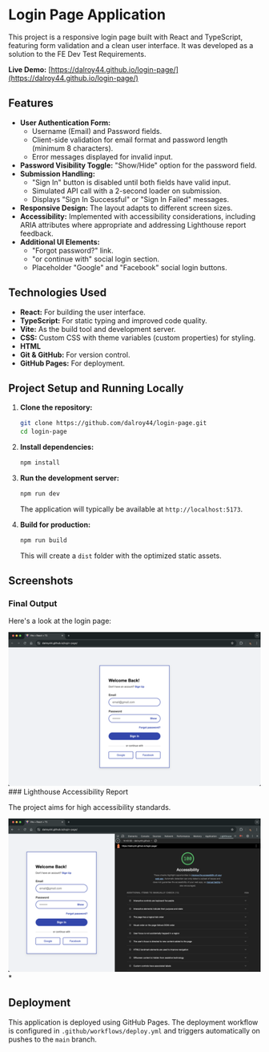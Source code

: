# Login Page Application

This project is a responsive login page built with React and TypeScript, featuring form validation and a clean user interface. It was developed as a solution to the FE Dev Test Requirements.

**Live Demo:** [https://dalroy44.github.io/login-page/](https://dalroy44.github.io/login-page/)

## Features

* **User Authentication Form:**
    * Username (Email) and Password fields.
    * Client-side validation for email format and password length (minimum 8 characters).
    * Error messages displayed for invalid input.
* **Password Visibility Toggle:** "Show/Hide" option for the password field.
* **Submission Handling:**
    * "Sign In" button is disabled until both fields have valid input.
    * Simulated API call with a 2-second loader on submission.
    * Displays "Sign In Successful" or "Sign In Failed" messages.
* **Responsive Design:** The layout adapts to different screen sizes.
* **Accessibility:** Implemented with accessibility considerations, including ARIA attributes where appropriate and addressing Lighthouse report feedback.
* **Additional UI Elements:**
    * "Forgot password?" link.
    * "or continue with" social login section.
    * Placeholder "Google" and "Facebook" social login buttons.

## Technologies Used

* **React:** For building the user interface.
* **TypeScript:** For static typing and improved code quality.
* **Vite:** As the build tool and development server.
* **CSS:** Custom CSS with theme variables (custom properties) for styling.
* **HTML**
* **Git & GitHub:** For version control.
* **GitHub Pages:** For deployment.

## Project Setup and Running Locally

1.  **Clone the repository:**
    ```bash
    git clone https://github.com/dalroy44/login-page.git
    cd login-page
    ```
2.  **Install dependencies:**
    ```bash
    npm install
    ```
3.  **Run the development server:**
    ```bash
    npm run dev
    ```
    The application will typically be available at `http://localhost:5173`.

4.  **Build for production:**
    ```bash
    npm run build
    ```
    This will create a `dist` folder with the optimized static assets.

## Screenshots

### Final Output

Here's a look at the login page:

![Login Page](assets/final_output.png)  ### Lighthouse Accessibility Report

The project aims for high accessibility standards.

![Lighthouse Accessibility Report](assets/lighthouse_report.png) *

## Deployment

This application is deployed using GitHub Pages. The deployment workflow is configured in `.github/workflows/deploy.yml` and triggers automatically on pushes to the `main` branch.
